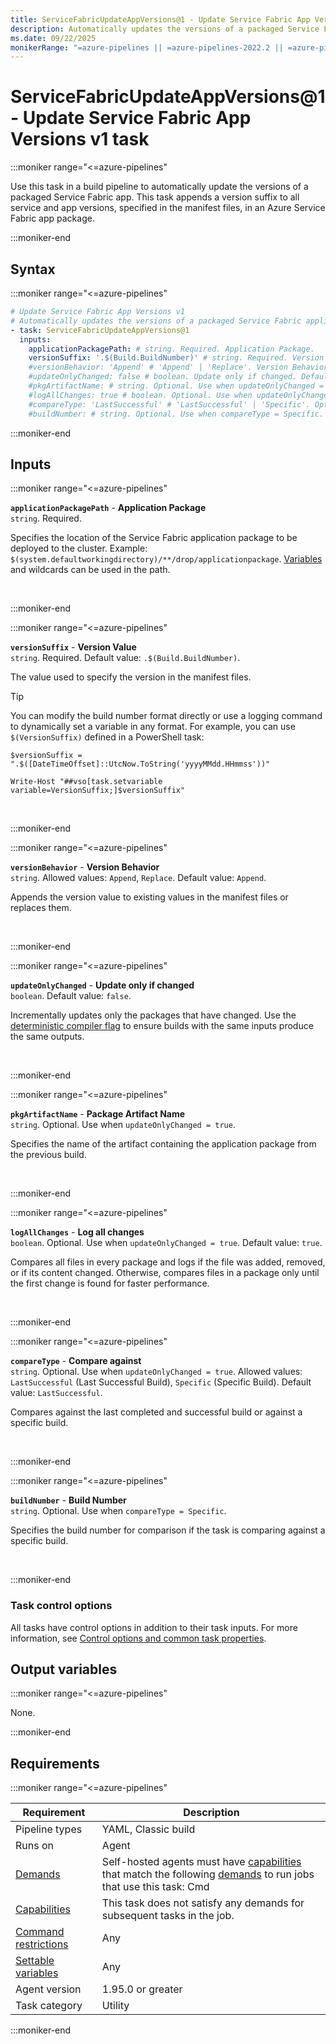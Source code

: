 ```yaml
---
title: ServiceFabricUpdateAppVersions@1 - Update Service Fabric App Versions v1 task
description: Automatically updates the versions of a packaged Service Fabric application.
ms.date: 09/22/2025
monikerRange: "=azure-pipelines || =azure-pipelines-2022.2 || =azure-pipelines-2022.1 || =azure-pipelines-2022 || =azure-pipelines-2020.1 || =azure-pipelines-2020"
---
```


# ServiceFabricUpdateAppVersions@1 - Update Service Fabric App Versions v1 task

<!-- :::description::: -->
:::moniker range="<=azure-pipelines"

<!-- :::editable-content name="description"::: -->
Use this task in a build pipeline to automatically update the versions of a packaged Service Fabric app. This task appends a version suffix to all service and app versions, specified in the manifest files, in an Azure Service Fabric app package.
<!-- :::editable-content-end::: -->

:::moniker-end
<!-- :::description-end::: -->

<!-- :::syntax::: -->
## Syntax

:::moniker range="<=azure-pipelines"

```yaml
# Update Service Fabric App Versions v1
# Automatically updates the versions of a packaged Service Fabric application.
- task: ServiceFabricUpdateAppVersions@1
  inputs:
    applicationPackagePath: # string. Required. Application Package. 
    versionSuffix: '.$(Build.BuildNumber)' # string. Required. Version Value. Default: .$(Build.BuildNumber).
    #versionBehavior: 'Append' # 'Append' | 'Replace'. Version Behavior. Default: Append.
    #updateOnlyChanged: false # boolean. Update only if changed. Default: false.
    #pkgArtifactName: # string. Optional. Use when updateOnlyChanged = true. Package Artifact Name. 
    #logAllChanges: true # boolean. Optional. Use when updateOnlyChanged = true. Log all changes. Default: true.
    #compareType: 'LastSuccessful' # 'LastSuccessful' | 'Specific'. Optional. Use when updateOnlyChanged = true. Compare against. Default: LastSuccessful.
    #buildNumber: # string. Optional. Use when compareType = Specific. Build Number.
```

:::moniker-end

<!-- :::syntax-end::: -->

<!-- :::inputs::: -->
## Inputs

<!-- :::item name="applicationPackagePath"::: -->
:::moniker range="<=azure-pipelines"

**`applicationPackagePath`** - **Application Package**<br>
`string`. Required.<br>
<!-- :::editable-content name="helpMarkDown"::: -->
Specifies the location of the Service Fabric application package to be deployed to the cluster. Example: `$(system.defaultworkingdirectory)/**/drop/applicationpackage`. [Variables](/azure/devops/pipelines/build/variables) and wildcards can be used in the path.
<!-- :::editable-content-end::: -->
<br>

:::moniker-end
<!-- :::item-end::: -->
<!-- :::item name="versionSuffix"::: -->
:::moniker range="<=azure-pipelines"

**`versionSuffix`** - **Version Value**<br>
`string`. Required. Default value: `.$(Build.BuildNumber)`.<br>
<!-- :::editable-content name="helpMarkDown"::: -->
The value used to specify the version in the manifest files.

> [!TIP]
> You can modify the build number format directly or use a logging command to dynamically set a variable in any format. For example, you can use `$(VersionSuffix)` defined in a PowerShell task:
>
> `$versionSuffix = ".$([DateTimeOffset]::UtcNow.ToString('yyyyMMdd.HHmmss'))"`
>
> `Write-Host "##vso[task.setvariable variable=VersionSuffix;]$versionSuffix"`
<!-- :::editable-content-end::: -->
<br>

:::moniker-end
<!-- :::item-end::: -->
<!-- :::item name="versionBehavior"::: -->
:::moniker range="<=azure-pipelines"

**`versionBehavior`** - **Version Behavior**<br>
`string`. Allowed values: `Append`, `Replace`. Default value: `Append`.<br>
<!-- :::editable-content name="helpMarkDown"::: -->
Appends the version value to existing values in the manifest files or replaces them.
<!-- :::editable-content-end::: -->
<br>

:::moniker-end
<!-- :::item-end::: -->
<!-- :::item name="updateOnlyChanged"::: -->
:::moniker range="<=azure-pipelines"

**`updateOnlyChanged`** - **Update only if changed**<br>
`boolean`. Default value: `false`.<br>
<!-- :::editable-content name="helpMarkDown"::: -->
Incrementally updates only the packages that have changed. Use the [deterministic compiler flag](https://devblogs.microsoft.com/dotnet/whats-new-for-c-and-vb-in-visual-studio/) to ensure builds with the same inputs produce the same outputs.
<!-- :::editable-content-end::: -->
<br>

:::moniker-end
<!-- :::item-end::: -->
<!-- :::item name="pkgArtifactName"::: -->
:::moniker range="<=azure-pipelines"

**`pkgArtifactName`** - **Package Artifact Name**<br>
`string`. Optional. Use when `updateOnlyChanged = true`.<br>
<!-- :::editable-content name="helpMarkDown"::: -->
Specifies the name of the artifact containing the application package from the previous build.
<!-- :::editable-content-end::: -->
<br>

:::moniker-end
<!-- :::item-end::: -->
<!-- :::item name="logAllChanges"::: -->
:::moniker range="<=azure-pipelines"

**`logAllChanges`** - **Log all changes**<br>
`boolean`. Optional. Use when `updateOnlyChanged = true`. Default value: `true`.<br>
<!-- :::editable-content name="helpMarkDown"::: -->
Compares all files in every package and logs if the file was added, removed, or if its content changed. Otherwise, compares files in a package only until the first change is found for faster performance.
<!-- :::editable-content-end::: -->
<br>

:::moniker-end
<!-- :::item-end::: -->
<!-- :::item name="compareType"::: -->
:::moniker range="<=azure-pipelines"

**`compareType`** - **Compare against**<br>
`string`. Optional. Use when `updateOnlyChanged = true`. Allowed values: `LastSuccessful` (Last Successful Build), `Specific` (Specific Build). Default value: `LastSuccessful`.<br>
<!-- :::editable-content name="helpMarkDown"::: -->
Compares against the last completed and successful build or against a specific build.
<!-- :::editable-content-end::: -->
<br>

:::moniker-end
<!-- :::item-end::: -->
<!-- :::item name="buildNumber"::: -->
:::moniker range="<=azure-pipelines"

**`buildNumber`** - **Build Number**<br>
`string`. Optional. Use when `compareType = Specific`.<br>
<!-- :::editable-content name="helpMarkDown"::: -->
Specifies the build number for comparison if the task is comparing against a specific build.
<!-- :::editable-content-end::: -->
<br>

:::moniker-end
<!-- :::item-end::: -->

### Task control options

All tasks have control options in addition to their task inputs. For more information, see [Control options and common task properties](/azure/devops/pipelines/yaml-schema/steps-task#common-task-properties).
<!-- :::inputs-end::: -->

<!-- :::outputVariables::: -->
## Output variables

:::moniker range="<=azure-pipelines"

None.

:::moniker-end
<!-- :::outputVariables-end::: -->

<!-- :::remarks::: -->
<!-- :::editable-content name="remarks"::: -->
<!-- :::editable-content-end::: -->
<!-- :::remarks-end::: -->

<!-- :::examples::: -->
<!-- :::editable-content name="examples"::: -->
<!-- :::editable-content-end::: -->
<!-- :::examples-end::: -->

<!-- :::properties::: -->
## Requirements

:::moniker range="<=azure-pipelines"

| Requirement | Description |
|-------------|-------------|
| Pipeline types | YAML, Classic build |
| Runs on | Agent |
| [Demands](/azure/devops/pipelines/process/demands) | Self-hosted agents must have [capabilities](/azure/devops/pipelines/agents/agents#capabilities) that match the following [demands](/azure/devops/pipelines/process/demands) to run jobs that use this task: Cmd |
| [Capabilities](/azure/devops/pipelines/agents/agents#capabilities) | This task does not satisfy any demands for subsequent tasks in the job. |
| [Command restrictions](/azure/devops/pipelines/security/templates#agent-logging-command-restrictions) | Any |
| [Settable variables](/azure/devops/pipelines/security/templates#agent-logging-command-restrictions) | Any |
| Agent version |  1.95.0 or greater |
| Task category | Utility |

:::moniker-end
<!-- :::properties-end::: -->

<!-- :::see-also::: -->
<!-- :::editable-content name="seeAlso"::: -->
<!-- :::editable-content-end::: -->
<!-- :::see-also-end::: -->